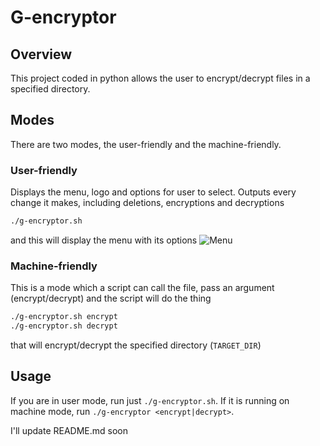 # G-encryptor
## Overview
This project coded in python allows the user to encrypt/decrypt files in a specified directory.
## Modes
There are two modes, the user-friendly and the machine-friendly.
### User-friendly
Displays the menu, logo and options for user to select. Outputs every change it makes, including deletions, encryptions and decryptions
```bash
./g-encryptor.sh
```
and this will display the menu with its options
![Menu](images/screenshot.1.png)
### Machine-friendly
This is a mode which a script can call the file, pass an argument (encrypt/decrypt) and the script will do the thing
```bash
./g-encryptor.sh encrypt
./g-encryptor.sh decrypt
```
that will encrypt/decrypt the specified directory (`TARGET_DIR`)
## Usage
If you are in user mode, run just `./g-encryptor.sh`. If it is running on machine mode, run `./g-encryptor <encrypt|decrypt>`.

I'll update README.md soon
